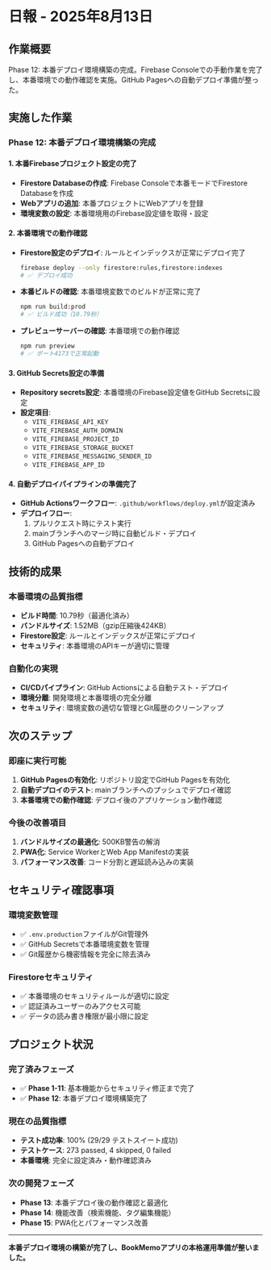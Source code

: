# 日報 - 2025年8月13日

## 作業概要
Phase 12: 本番デプロイ環境構築の完成。Firebase Consoleでの手動作業を完了し、本番環境での動作確認を実施。GitHub Pagesへの自動デプロイ準備が整った。

## 実施した作業

### Phase 12: 本番デプロイ環境構築の完成

#### 1. 本番Firebaseプロジェクト設定の完了
- **Firestore Databaseの作成**: Firebase Consoleで本番モードでFirestore Databaseを作成
- **Webアプリの追加**: 本番プロジェクトにWebアプリを登録
- **環境変数の設定**: 本番環境用のFirebase設定値を取得・設定

#### 2. 本番環境での動作確認
- **Firestore設定のデプロイ**: ルールとインデックスが正常にデプロイ完了
  ```bash
  firebase deploy --only firestore:rules,firestore:indexes
  # ✅ デプロイ成功
  ```
- **本番ビルドの確認**: 本番環境変数でのビルドが正常に完了
  ```bash
  npm run build:prod
  # ✅ ビルド成功（10.79秒）
  ```
- **プレビューサーバーの確認**: 本番環境での動作確認
  ```bash
  npm run preview
  # ✅ ポート4173で正常起動
  ```

#### 3. GitHub Secrets設定の準備
- **Repository secrets設定**: 本番環境のFirebase設定値をGitHub Secretsに設定
- **設定項目**:
  - `VITE_FIREBASE_API_KEY`
  - `VITE_FIREBASE_AUTH_DOMAIN`
  - `VITE_FIREBASE_PROJECT_ID`
  - `VITE_FIREBASE_STORAGE_BUCKET`
  - `VITE_FIREBASE_MESSAGING_SENDER_ID`
  - `VITE_FIREBASE_APP_ID`

#### 4. 自動デプロイパイプラインの準備完了
- **GitHub Actionsワークフロー**: `.github/workflows/deploy.yml`が設定済み
- **デプロイフロー**:
  1. プルリクエスト時にテスト実行
  2. mainブランチへのマージ時に自動ビルド・デプロイ
  3. GitHub Pagesへの自動デプロイ

## 技術的成果

### 本番環境の品質指標
- **ビルド時間**: 10.79秒（最適化済み）
- **バンドルサイズ**: 1.52MB（gzip圧縮後424KB）
- **Firestore設定**: ルールとインデックスが正常にデプロイ
- **セキュリティ**: 本番環境のAPIキーが適切に管理

### 自動化の実現
- **CI/CDパイプライン**: GitHub Actionsによる自動テスト・デプロイ
- **環境分離**: 開発環境と本番環境の完全分離
- **セキュリティ**: 環境変数の適切な管理とGit履歴のクリーンアップ

## 次のステップ

### 即座に実行可能
1. **GitHub Pagesの有効化**: リポジトリ設定でGitHub Pagesを有効化
2. **自動デプロイのテスト**: mainブランチへのプッシュでデプロイ確認
3. **本番環境での動作確認**: デプロイ後のアプリケーション動作確認

### 今後の改善項目
1. **バンドルサイズの最適化**: 500KB警告の解消
2. **PWA化**: Service WorkerとWeb App Manifestの実装
3. **パフォーマンス改善**: コード分割と遅延読み込みの実装

## セキュリティ確認事項

### 環境変数管理
- ✅ `.env.production`ファイルがGit管理外
- ✅ GitHub Secretsで本番環境変数を管理
- ✅ Git履歴から機密情報を完全に除去済み

### Firestoreセキュリティ
- ✅ 本番環境のセキュリティルールが適切に設定
- ✅ 認証済みユーザーのみアクセス可能
- ✅ データの読み書き権限が最小限に設定

## プロジェクト状況

### 完了済みフェーズ
- ✅ **Phase 1-11**: 基本機能からセキュリティ修正まで完了
- ✅ **Phase 12**: 本番デプロイ環境構築完了

### 現在の品質指標
- **テスト成功率**: 100% (29/29 テストスイート成功)
- **テストケース**: 273 passed, 4 skipped, 0 failed
- **本番環境**: 完全に設定済み・動作確認済み

### 次の開発フェーズ
- **Phase 13**: 本番デプロイ後の動作確認と最適化
- **Phase 14**: 機能改善（検索機能、タグ編集機能）
- **Phase 15**: PWA化とパフォーマンス改善

---

**本番デプロイ環境の構築が完了し、BookMemoアプリの本格運用準備が整いました。**
